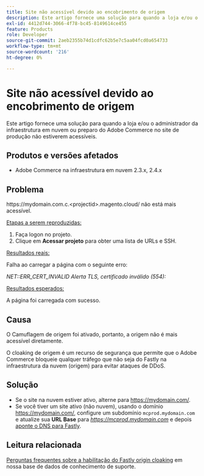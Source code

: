 ```yaml
---
title: Site não acessível devido ao encobrimento de origem
description: Este artigo fornece uma solução para quando a loja e/ou o administrador da infraestrutura em nuvem ou preparo do Adobe Commerce no site de produção não estiverem acessíveis.
exl-id: 4412d744-3066-4f78-bc45-8149614ce455
feature: Products
role: Developer
source-git-commit: 2aeb2355b74d1cdfc62b5e7c5aa04fcd0a654733
workflow-type: tm+mt
source-wordcount: '216'
ht-degree: 0%

---
```


# Site não acessível devido ao encobrimento de origem

Este artigo fornece uma solução para quando a loja e/ou o administrador da infraestrutura em nuvem ou preparo do Adobe Commerce no site de produção não estiverem acessíveis.

## Produtos e versões afetados

* Adobe Commerce na infraestrutura em nuvem 2.3.x, 2.4.x

## Problema

https:&#x200B;//mydomain.com.c.&lt;projectid>.magento.cloud/ não está mais acessível.

<u>Etapas a serem reproduzidas:</u>

1. Faça logon no projeto.
1. Clique em **Acessar projeto** para obter uma lista de URLs e SSH.

<u>Resultados reais:</u>

Falha ao carregar a página com o seguinte erro:

*NET::ERR\_CERT\_INVALID* *Alerta TLS, certificado inválido (554):*

<u>Resultados esperados:</u>

A página foi carregada com sucesso.

## Causa

O Camuflagem de origem foi ativado, portanto, a origem não é mais acessível diretamente.

O cloaking de origem é um recurso de segurança que permite que o Adobe Commerce bloqueie qualquer tráfego que não seja do Fastly na infraestrutura da nuvem (origem) para evitar ataques de DDoS.

## Solução

* Se o site na nuvem estiver ativo, alterne para https://mydomain.com/.
* Se você tiver um site ativo (não nuvem), usando o domínio https://mydomain.com/, configure um subdomínio `mcprod.mydomain.com` e atualize sua **URL Base** para *https://mcprod.mydomain.com* e depois [aponte o DNS para Fastly](https://experienceleague.adobe.com/en/docs/commerce-cloud-service/user-guide/cdn/setup-fastly/fastly-configuration#update-dns-configuration-with-development-settings).

## Leitura relacionada

[Perguntas frequentes sobre a habilitação do Fastly origin cloaking](/help/faq/general/fastly-origin-cloaking-enablement-faq.md) em nossa base de dados de conhecimento de suporte.
